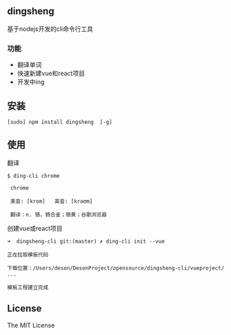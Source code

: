 dingsheng
---

基于nodejs开发的cli命令行工具 


### 功能

-  翻译单词
-  快速新建vue和react项目
-  开发中ing

## 安装

```
[sudo] npm install dingsheng  [-g]
```

## 使用

翻译
```
$ ding-cli chrome

 chrome

 美音: [krom]   英音: [krəʊm]

 翻译：n. 铬，铬合金；铬黄；谷歌浏览器
```

创建vue或react项目

```
➜  dingsheng-cli git:(master) ✗ ding-cli init --vue

正在拉取模板代码

下载位置：/Users/deson/DesonProject/opensource/dingsheng-cli/vueproject/ ...

模板工程建立完成

```

## License

The MIT License
